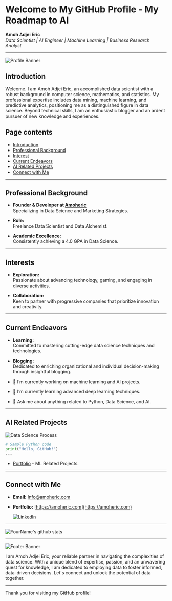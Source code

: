 # Welcome to My GitHub Profile - My Roadmap to AI

**Amoh Adjei Eric**  
_Data Scientist | AI Engineer | Machine Learning | Business Research Analyst_

---

![Profile Banner](https://amoheric.com/wp-content/uploads/2023/11/Data-Scientist.png)  <!-- Replace URL_TO_YOUR_IMAGE with the link to your banner image -->

## Introduction

Welcome. I am Amoh Adjei Eric, an accomplished data scientist with a robust background in computer science, mathematics, and statistics. My professional expertise includes data mining, machine learning, and predictive analytics, positioning me as a distinguished figure in data science. Beyond technical skills, I am an enthusiastic blogger and an ardent pursuer of new knowledge and experiences.

## Page contents
- [Introduction](#introduction)
- [Professional Background](#Professional-Background)
- [Interest](#interest)
- [Current Endeavors](#Current-Endeavors)
- [AI Related Projects](#AI-Related-Projects)
- [Connect with Me](#Connect-with-me)

---

## Professional Background

- **Founder & Developer at [Amoheric](https://amoheric.com)**  
  Specializing in Data Science and Marketing Strategies.
  
- **Role:**  
  Freelance Data Scientist and Data Alchemist.
  
- **Academic Excellence:**  
  Consistently achieving a 4.0 GPA in Data Science.

---

## Interests

- **Exploration:**  
  Passionate about advancing technology, gaming, and engaging in diverse activities.
  
- **Collaboration:**  
  Keen to partner with progressive companies that prioritize innovation and creativity.

---

## Current Endeavors

- **Learning:**  
  Committed to mastering cutting-edge data science techniques and technologies.
  
- **Blogging:**  
  Dedicated to enriching organizational and individual decision-making through insightful blogging.

- 🔭 I’m currently working on machine learning and AI projects.
- 🌱 I’m currently learning advanced deep learning techniques.
- 💬 Ask me about anything related to Python, Data Science, and AI.

---

## AI Related Projects

![Data Science Process](https://amoheric.com/wp-content/uploads/2023/12/DATA-SCIENCE.gif) <!-- Replace URL_TO_ANOTHER_IMAGE with the link to an image showcasing your work or interests -->

```python
# Sample Python code
print("Hello, GitHub!")
---
```
- [Portfolio](https://github.com/amoheric/Data-Science-Projects) - ML Related Projects.

---

## Connect with Me

- **Email:** [Info@amoheric.com](mailto:info@amoheric.com)
- **Portfolio:** [https://amoheric.com](https://amoheric.com)
  
  [![LinkedIn](https://img.shields.io/badge/LinkedIn-0077B5?style=for-the-badge&logo=linkedin&logoColor=white)](https://www.linkedin.com/in/amoheric/)

---

![YourName's github stats](https://github-readme-stats.vercel.app/api?username=amoheric&show_icons=true)

---

![Footer Banner](https://amoheric.com/wp-content/uploads/2024/09/amoheric_footer_profile.png)  <!-- Replace URL_TO_FOOTER_IMAGE with the link to your footer image -->

I am Amoh Adjei Eric, your reliable partner in navigating the complexities of data science. With a unique blend of expertise, passion, and an unwavering quest for knowledge, I am dedicated to employing data to foster informed, data-driven decisions. Let's connect and unlock the potential of data together.

---

Thank you for visiting my GitHub profile!


